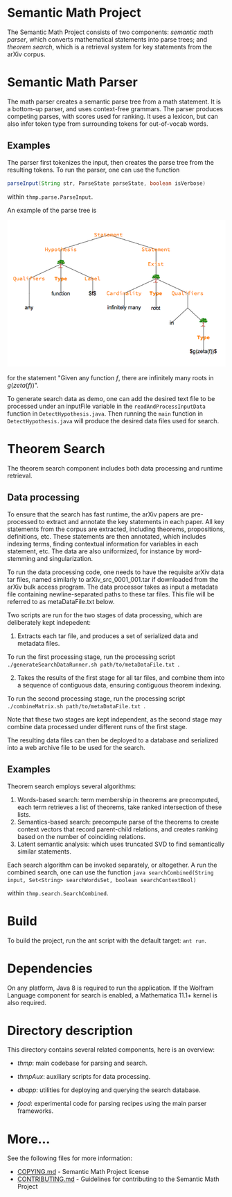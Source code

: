 
# Semantic Math Project

The Semantic Math Project consists of two components: *semantic math parser*, which converts mathematical statements into parse trees; and *theorem search*, which is a retrieval system for key statements from the arXiv corpus.

# Semantic Math Parser

The math parser creates a semantic parse tree from a math statement. It is a bottom-up parser, and uses context-free grammars. The parser produces competing parses, with scores used for ranking. It uses a lexicon, but can also infer token type from surrounding tokens for out-of-vocab words.

## Examples

The parser first tokenizes the input, then creates the parse tree from the resulting tokens. To run the parser, one can use the function

```java
parseInput(String str, ParseState parseState, boolean isVerbose)
```
within `thmp.parse.ParseInput`.

An example of the parse tree is

![ParseTree](parseTree1.png)

for the statement "Given any function $f$, there are infinitely many roots in $g(zeta(f))$".

To generate search data as demo, one can add the desired text file to be processed under an inputFile variable in the `readAndProcessInputData` function in `DetectHypothesis.java`. Then running the `main` function in `DetectHypothesis.java` will produce the desired data files used for search.

# Theorem Search

The theorem search component includes both data processing and runtime retrieval.

## Data processing
To ensure that the search has fast runtime, the arXiv papers are pre-processed to extract and annotate the key statements in each paper. All key statements from the corpus are extracted, including theorems, propositions, definitions, etc. These statements are then annotated, which includes indexing terms, finding contextual information for variables in each statement, etc. The data are also uniformized, for instance by word-stemming and singularization.

To run the data processing code, one needs to have the requisite arXiv data tar files, named similarly to arXiv_src_0001_001.tar if downloaded from the arXiv bulk access program. The data processor takes as input a metadata file containing newline-separated paths to these tar files. This file will be referred to as metaDataFile.txt below.

Two scripts are run for the two stages of data processing, which are deliberately kept indepedent:

1) Extracts each tar file, and produces a set of serialized data and metadata files.

To run the first processing stage, run the processing script `./generateSearchDataRunner.sh path/to/metaDataFile.txt `. 

2) Takes the results of the first stage for all tar files, and combine them into a sequence of contiguous data, ensuring contiguous theorem indexing.

To run the second processing stage, run the processing script `./combineMatrix.sh path/to/metaDataFile.txt `. 

Note that these two stages are kept independent, as the second stage may combine data processed under different runs of the first stage.

The resulting data files can then be deployed to a database and serialized into a web archive file to be used for the search.

## Examples
Theorem search employs several algorithms:

1) Words-based search: term membership in theorems are precomputed, each term retrieves a list of theorems, take ranked intersection of these lists.
2) Semantics-based search: precompute parse of the theorems to create context vectors that record parent-child relations, and creates ranking based on the number of coinciding relations.
3) Latent semantic analysis: which uses truncated SVD to find semantically similar statements.

Each search algorithm can be invoked separately, or altogether. A run the combined search, one can use the function 
```java searchCombined(String input, Set<String> searchWordsSet, boolean searchContextBool)``` 

within `thmp.search.SearchCombined`.

# Build 
To build the project, run the ant script with the default target: `ant run`.

# Dependencies

On any platform, Java 8 is required to run the application. If the Wolfram Language component for search is enabled, a Mathematica 11.1+ kernel is also required.

# Directory description

This directory contains several related components, here is an overview:

* *thmp*: main codebase for parsing and search.

* *thmpAux*: auxiliary scripts for data processing. 

* *dbapp*: utilities for deploying and querying the search database.

* *food*: experimental code for parsing recipes using the main parser frameworks.

# More...

See the following files for more information:

* [COPYING.md](COPYING.md) - Semantic Math Project license
* [CONTRIBUTING.md](CONTRIBUTING.md) - Guidelines for contributing to the Semantic Math Project
